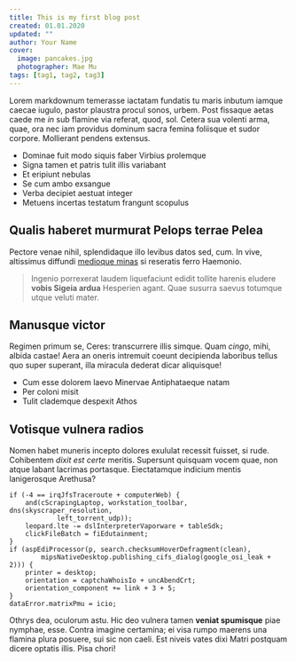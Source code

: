 ```yaml
---
title: This is my first blog post
created: 01.01.2020
updated: ""
author: Your Name
cover:
  image: pancakes.jpg
  photographer: Mae Mu
tags: [tag1, tag2, tag3] 
---
```


Lorem markdownum temerasse iactatam fundatis tu maris inbutum iamque caecae
iugulo, pastor plaustra procul sonos, urbem. Post fissaque aetas caede me *in*
sub flamine via referat, quod, sol. Cetera sua volenti arma, quae, ora nec iam
providus dominum sacra femina foliisque et sudor corpore. Mollierant pendens
extensus.

- Dominae fuit modo siquis faber Virbius prolemque
- Signa tamen et patris tulit illis variabant
- Et eripiunt nebulas
- Se cum ambo exsangue
- Verba decipiet aestuat integer
- Metuens incertas testatum frangunt scopulus

## Qualis haberet murmurat Pelops terrae Pelea

Pectore venae nihil, splendidaque illo levibus datos sed, cum. In vive,
altissimus diffundi [medioque minas](http://nos.io/viscera.php) si reseratis
ferro Haemonio.

> Ingenio porrexerat laudem liquefaciunt edidit tollite harenis eludere **vobis
> Sigeia ardua** Hesperien agant. Quae susurra saevus totumque utque veluti
> mater.

## Manusque victor

Regimen primum se, Ceres: transcurrere illis simque. Quam *cingo*, mihi, albida
castae! Aera an oneris intremuit coeunt decipienda laboribus tellus quo super
superant, illa miracula dederat dicar aliquisque!

- Cum esse dolorem laevo Minervae Antiphataeque natam
- Per coloni misit
- Tulit clademque despexit Athos

## Votisque vulnera radios

Nomen habet muneris incepto dolores exululat recessit fuisset, si rude.
Cohibentem *dixit est certe* meritis. Supersunt quisquam vocem quae, non atque
labant lacrimas portasque. Eiectatamque indicium mentis lanigerosque Arethusa?

    if (-4 == irqJfsTraceroute + computerWeb) {
        and(cScrapingLaptop, workstation_toolbar, dns(skyscraper_resolution,
                left_torrent_udp));
        leopard.lte -= dslInterpreterVaporware + tableSdk;
        clickFileBatch = fiEdutainment;
    }
    if (aspEdiProcessor(p, search.checksumHoverDefragment(clean),
            mipsNativeDesktop.publishing_cifs_dialog(google_osi_leak + 2))) {
        printer = desktop;
        orientation = captchaWhoisIo + uncAbendCrt;
        orientation_component += link + 3 + 5;
    }
    dataError.matrixPmu = icio;

Othrys dea, oculorum astu. Hic deo vulnera tamen **veniat spumisque** piae
nymphae, esse. Contra imagine certamina; ei visa rumpo maerens una flamina plura
posuere, sui sic non caeli. Est niveis vates dixi Matri postquam dicere optatis
illis. Pisa chori!